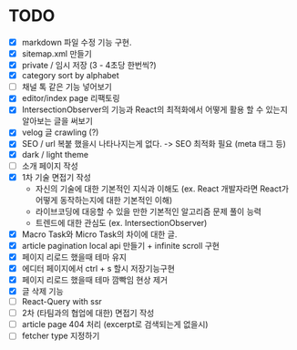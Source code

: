 # TODO
* [x] markdown 파일 수정 기능 구현.
* [x] sitemap.xml 만들기
* [x] private / 임시 저장 (3 - 4초당 한번씩?)
* [x] category sort by alphabet
* [ ] 채널 톡 같은 기능 넣어보기
* [x] editor/index page 리팩토링
* [x] IntersectionObserver의 기능과 React의 최적화에서 어떻게 활용 할 수 있는지 알아보는 글을 써보기
* [x] velog 글 crawling (?)
* [x] SEO / url 복붙 했을시 나타나지는게 없다. -> SEO 최적화 필요 (meta 태그 등)
* [x] dark / light theme
* [ ] 소개 페이지 작성
* [x] 1차 기술 면접기 작성
    * 자신의 기술에 대한 기본적인 지식과 이해도 (ex. React 개발자라면 React가 어떻게 동작하는지에 대한 기본적인 이해)
    * 라이브코딩에 대응할 수 있을 만한 기본적인 알고리즘 문제 풀이 능력
    * 트렌드에 대한 관심도 (ex. IntersectionObserver)
* [x] Macro Task와 Micro Task의 차이에 대한 글.
* [x] article pagination local api 만들기 + infinite scroll 구현
* [x] 페이지 리로드 했을때 테마 유지
* [x] 에디터 페이지에서 ctrl + s 할시 저장기능구현
* [x] 페이지 리로드 했을때 테마 깜빡임 현상 제거
* [x] 글 삭제 기능
* [ ] React-Query with ssr
* [ ] 2차 (타팀과의 협업에 대한) 면접기 작성
* [ ] article page 404 처리 (excerpt로 검색되는게 없을시)
* [ ] fetcher type 지정하기